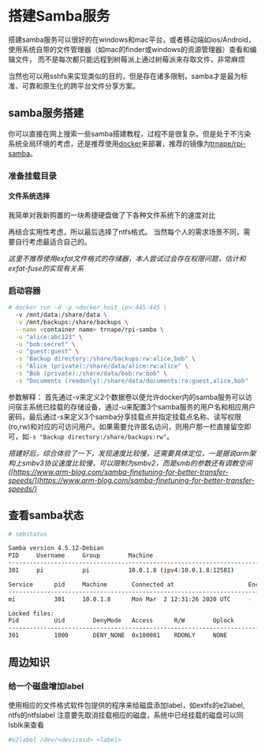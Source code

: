 # 搭建Samba服务
搭建samba服务可以很好的在windows和mac平台，或者移动端如ios/Android，使用系统自带的文件管理器（如mac的finder或windows的资源管理器）查看和编辑文件，
而不是每次都只能远程到树莓派上通过树莓派来存取文件，非常麻烦

当然也可以用sshfs来实现类似的目的，但是存在诸多限制，samba才是最为标准、可靠和原生化的跨平台文件分享方案。

## samba服务搭建
你可以直接在网上搜索一些samba搭建教程，过程不是很复杂。但是处于不污染系统全局环境的考虑，还是推荐使用[docker][]来部署，推荐的镜像为[trnape/rpi-samba][]。

### 准备挂载目录

#### 文件系统选择
我简单对我新购置的一块希捷硬盘做了下各种文件系统下的速度对比

再结合实用性考虑，所以最后选择了ntfs格式。
当然每个人的需求场景不同，需要自行考虑最适合自己的。

*这里不推荐使用exfat文件格式的存储器，本人尝试过会存在权限问题，估计和exfat-fuse的实现有关系*

### 启动容器

```bash
# docker run -d -p <docker_host_ip>:445:445 \
  -v /mnt/data:/share/data \
  -v /mnt/backups:/share/backups \
  --name <container name> trnape/rpi-samba \
  -u "alice:abc123" \
  -u "bob:secret" \
  -u "guest:guest" \
  -s "Backup directory:/share/backups:rw:alice,bob" \
  -s "Alice (private):/share/data/alice:rw:alice" \
  -s "Bob (private):/share/data/bob:rw:bob" \
  -s "Documents (readonly):/share/data/documents:ro:guest,alice,bob"
```

参数解释：
首先通过-v来定义2个数据卷以便允许docker内的samba服务可以访问宿主系统已挂载的存储设备，通过-u来配置3个samba服务的用户名和相应用户密码，最后通过-s来定义3个samba分享挂载点并指定挂载点名称、读写权限(ro,rw)和对应的可访问用户。如果需要允许匿名访问，则用户那一栏直接留空即可，如`-s "Backup directory:/share/backups:rw"`。

*搭建好后，综合体验了一下，发现速度比较慢，还需要具体定位，一是据说arm架构上smbv3协议速度比较慢，可以限制为smbv2，而是smb的参数还有调教空间([https://www.arm-blog.com/samba-finetuning-for-better-transfer-speeds/](https://www.arm-blog.com/samba-finetuning-for-better-transfer-speeds/)*

## 查看samba状态 

```bash
# smbstatus

Samba version 4.5.12-Debian
PID     Username     Group        Machine                                   Protocol Version  Encryption           Signing     
----------------------------------------------------------------------------------------------------------------------------------------
301     pi           pi           10.0.1.8 (ipv4:10.0.1.8:12581)            SMB3_11           -                    partial(AES-128-CMAC)

Service      pid     Machine       Connected at                     Encryption   Signing
---------------------------------------------------------------------------------------------
mi           301     10.0.1.8      Mon Mar  2 12:31:26 2020 UTC     -            -

Locked files:
Pid          Uid        DenyMode   Access      R/W        Oplock           SharePath   Name   Time
--------------------------------------------------------------------------------------------------
301          1000       DENY_NONE  0x100081    RDONLY     NONE             /share/mi   .   Mon Mar  2 12:31:26 2020
```

## 周边知识

### 给一个磁盘增加label
使用相应的文件格式软件包提供的程序来给磁盘添加label，如extfs的e2label, ntfs的ntfslabel
注意要先取消挂载相应的磁盘，系统中已经挂载的磁盘可以同lsblk来查看
```bash
#e2label /dev/<deviceid> <label>
```


[docker]: https://github.com/latel/raspberrypi-log/blob/master/docker.md
[trnape/rpi-samba]: https://hub.docker.com/r/trnape/rpi-samba

